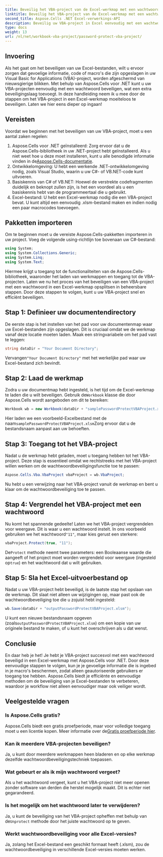 ```yaml
---
title: Beveilig het VBA-project van de Excel-werkmap met een wachtwoord met Aspose.Cells
linktitle: Beveilig het VBA-project van de Excel-werkmap met een wachtwoord met Aspose.Cells
second_title: Aspose.Cells .NET Excel-verwerkings-API
description: Beveilig uw VBA-project in Excel eenvoudig met een wachtwoord met Aspose.Cells voor .NET. Volg deze stapsgewijze handleiding voor verbeterde beveiliging.
type: docs
weight: 13
url: /nl/net/workbook-vba-project/password-protect-vba-project/
---
```

## Invoering
Als het gaat om het beveiligen van uw Excel-bestanden, wilt u ervoor zorgen dat gevoelige informatie, code of macro's die zijn opgeslagen in uw Visual Basic for Applications (VBA)-project, worden afgeschermd van nieuwsgierige blikken. Met behulp van Aspose.Cells voor .NET kunt u uw VBA-projecten eenvoudig met een wachtwoord beveiligen, wat een extra beveiligingslaag toevoegt. In deze handleiding neem ik u mee door de stappen om het VBA-project in een Excel-werkmap moeiteloos te beveiligen. Laten we hier eens dieper op ingaan!
## Vereisten
Voordat we beginnen met het beveiligen van uw VBA-project, moet u een aantal zaken regelen:
1.  Aspose.Cells voor .NET geïnstalleerd: Zorg ervoor dat u de Aspose.Cells-bibliotheek in uw .NET-project hebt geïnstalleerd. Als u niet weet hoe u deze moet installeren, kunt u alle benodigde informatie vinden in de[Aspose.Cells-documentatie](https://reference.aspose.com/cells/net/).
2. Ontwikkelomgeving: U hebt een werkende .NET-ontwikkelomgeving nodig, zoals Visual Studio, waarin u uw C#- of VB.NET-code kunt uitvoeren.
3. Basiskennis van C# of VB.NET: Hoewel de verstrekte codefragmenten duidelijk en beknopt zullen zijn, is het een voordeel als u een basiskennis hebt van de programmeertaal die u gebruikt.
4. Excel-bestand: U hebt een Excel-werkmap nodig die een VBA-project bevat. U kunt altijd een eenvoudig .xlsm-bestand maken en indien nodig een paar macrocodes toevoegen.
## Pakketten importeren
Om te beginnen moet u de vereiste Aspose.Cells-pakketten importeren in uw project. Voeg de volgende using-richtlijn toe bovenaan uw C#-bestand:
```csharp
using System;
using System.Collections.Generic;
using System.Linq;
using System.Text;
```
Hiermee krijgt u toegang tot de functionaliteiten van de Aspose.Cells-bibliotheek, waaronder het laden van werkmappen en toegang tot de VBA-projecten.
Laten we nu het proces van het beveiligen van een VBA-project met een wachtwoord in een Excel-werkmap opsplitsen in beheersbare stappen. Door deze stappen te volgen, kunt u uw VBA-project snel en efficiënt beveiligen.
## Stap 1: Definieer uw documentendirectory
De eerste stap is het instellen van het pad voor uw documentenmap waar uw Excel-bestanden zijn opgeslagen. Dit is cruciaal omdat we de werkmap vanaf deze locatie moeten laden. Maak een stringvariabele om het pad vast te leggen:
```csharp
string dataDir = "Your Document Directory";
```
 Vervangen`"Your Document Directory"` met het werkelijke pad waar uw Excel-bestand zich bevindt.
## Stap 2: Laad de werkmap
 Zodra u uw documentmap hebt ingesteld, is het tijd om de Excel-werkmap te laden die u wilt beveiligen. Gebruik de`Workbook` klasse die door Aspose.Cells wordt aangeboden om dit te bereiken:
```csharp
Workbook wb = new Workbook(dataDir + "samplePasswordProtectVBAProject.xlsm");
```
 Hier laden we een voorbeeld-Excelbestand met de naam`samplePasswordProtectVBAProject.xlsm`Zorg ervoor dat u de bestandsnaam aanpast aan uw behoeften.
## Stap 3: Toegang tot het VBA-project
Nadat u de werkmap hebt geladen, moet u toegang hebben tot het VBA-project. Deze stap is essentieel omdat we rechtstreeks met het VBA-project willen werken om de wachtwoordbeveiligingsfunctie toe te passen:
```csharp
Aspose.Cells.Vba.VbaProject vbaProject = wb.VbaProject;
```
Nu hebt u een verwijzing naar het VBA-project vanuit de werkmap en bent u klaar om de wachtwoordbeveiliging toe te passen.
## Stap 4: Vergrendel het VBA-project met een wachtwoord
Nu komt het spannende gedeelte! Laten we het VBA-project vergrendelen voor weergave. Dit is waar u een wachtwoord instelt. In ons voorbeeld gebruiken we het wachtwoord`"11"`, maar kies gerust een sterkere:
```csharp
vbaProject.Protect(true, "11");
```
 De`Protect` methode neemt twee parameters: een Booleaanse waarde die aangeeft of het project moet worden vergrendeld voor weergave (ingesteld op`true`) en het wachtwoord dat u wilt gebruiken.
## Stap 5: Sla het Excel-uitvoerbestand op
Nadat u uw VBA-project hebt beveiligd, is de laatste stap het opslaan van de werkmap. Dit slaat niet alleen uw wijzigingen op, maar past ook de wachtwoordbeveiliging toe die u zojuist hebt ingesteld:
```csharp
wb.Save(dataDir + "outputPasswordProtectVBAProject.xlsm");
```
 U kunt een nieuwe bestandsnaam opgeven (zoals`outputPasswordProtectVBAProject.xlsm`) om een kopie van uw originele bestand te maken, of u kunt het overschrijven als u dat wenst.
## Conclusie
En daar heb je het! Je hebt je VBA-project succesvol met een wachtwoord beveiligd in een Excel-werkmap met Aspose.Cells voor .NET. Door deze eenvoudige stappen te volgen, kun je je gevoelige informatie die is ingebed in je macro's beschermen, zodat alleen geautoriseerde gebruikers er toegang toe hebben. Aspose.Cells biedt je efficiënte en eenvoudige methoden om de beveiliging van je Excel-bestanden te verbeteren, waardoor je workflow niet alleen eenvoudiger maar ook veiliger wordt.
## Veelgestelde vragen
### Is Aspose.Cells gratis?
 Aspose.Cells biedt een gratis proefperiode, maar voor volledige toegang moet u een licentie kopen. Meer informatie over de[Gratis proefperiode hier](https://releases.aspose.com/).
### Kan ik meerdere VBA-projecten beveiligen?
Ja, u kunt door meerdere werkmappen heen bladeren en op elke werkmap dezelfde wachtwoordbeveiligingstechniek toepassen.
### Wat gebeurt er als ik mijn wachtwoord vergeet?
Als u het wachtwoord vergeet, kunt u het VBA-project niet meer openen zonder software van derden die herstel mogelijk maakt. Dit is echter niet gegarandeerd.
### Is het mogelijk om het wachtwoord later te verwijderen?
Ja, u kunt de beveiliging van het VBA-project opheffen met behulp van de`Unprotect` methode door het juiste wachtwoord op te geven.
### Werkt wachtwoordbeveiliging voor alle Excel-versies?
Ja, zolang het Excel-bestand een geschikt formaat heeft (.xlsm), zou de wachtwoordbeveiliging in verschillende Excel-versies moeten werken.
